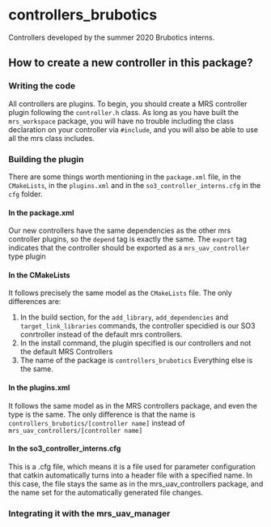 # controllers_brubotics
Controllers developed by the summer 2020 Brubotics interns.

## How to create a new controller in this package?

### Writing the code
All controllers are plugins. To begin, you should create a MRS controller plugin following the `controller.h` class. As long as you have built the `mrs_workspace` package, you will have no trouble including the class declaration on your controller via `#include`, and you will also be able to use all the mrs class includes.

### Building the plugin

There are some things worth mentioning in the `package.xml` file, in the `CMakeLists`, in the `plugins.xml` and in the `so3_controller_interns.cfg` in the `cfg` folder.
#### In the package.xml
Our new controllers have the same dependencies as the other mrs controller plugins, so the `depend` tag is exactly the same. The `export` tag indicates that the controller should be exported as a `mrs_uav_controller` type plugin

#### In the CMakeLists
It follows precisely the same model as the `CMakeLists` file. The only differences are:
1. In the build section, for the `add_library`, `add_dependencies` and `target_link_libraries` commands, the controller specidied is our SO3 conrtroller instead of the default mrs controllers.
2. In the install command, the plugin specified is our controllers and not the default MRS Controllers
3. The name of the package is `controllers_brubotics`
Everything else is the same.

#### In the plugins.xml
It follows the same model as in the MRS controllers package, and even the type is the same. The only difference is that the name is `controllers_brubotics/[controller name]` instead of `mrs_uav_controllers/[controller name]`

#### In the so3_controller_interns.cfg
This is a .cfg file, which means it is a file used for parameter configuration that catkin automatically turns into a header file with a specified name. In this case, the file stays the same as in the mrs_uav_controllers package, and the name set for the automatically generated file changes.

### Integrating it with the mrs_uav_manager

